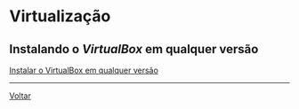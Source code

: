 # Virtualização

## Instalando o _VirtualBox_  em qualquer versão

[Instalar o VirtualBox em qualquer versão](virtualbox.md)

-----

[Voltar](../README.md)